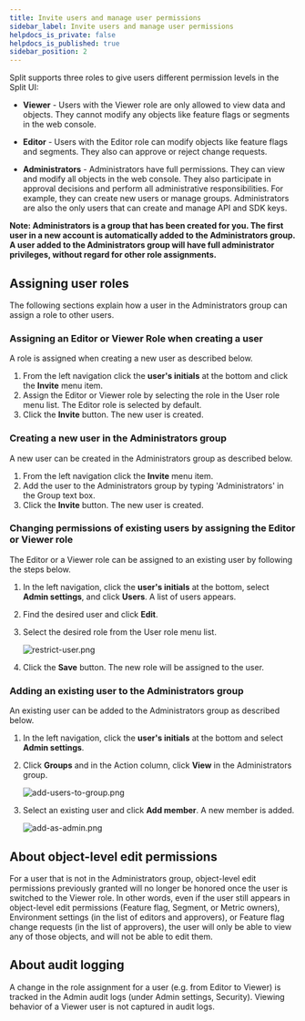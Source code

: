 ```yaml
---
title: Invite users and manage user permissions
sidebar_label: Invite users and manage user permissions
helpdocs_is_private: false
helpdocs_is_published: true
sidebar_position: 2
---
```


<p>
  <button hidden style={{borderRadius:'8px', border:'1px', fontFamily:'Courier New', fontWeight:'800', textAlign:'left'}}> help.split.io link: https://help.split.io/hc/en-us/articles/16432983870605-Invite-users-and-manage-user-permissions <br /> ✘ images still hosted on help.split.io </button>
</p>

Split supports three roles to give users different permission levels in the Split UI:

* **Viewer** - Users with the Viewer role are only allowed to view data and objects. They cannot modify any objects like feature flags or segments in the web console. 

* **Editor** - Users with the Editor role can modify objects like feature flags and segments. They also can approve or reject change requests.

* **Administrators** - Administrators have full permissions. They can view and modify all objects in the web console. They also participate in approval decisions and perform all administrative responsibilities. For example, they can create new users or manage groups. Administrators are also the only users that can create and manage API and SDK keys.

**Note: Administrators is a group that has been created for you. The first user in a new account is automatically added to the Administrators group. A user added to the Administrators group will have full administrator privileges, without regard for other role assignments.**

## Assigning user roles

The following sections explain how a user in the Administrators group can assign a role to other users.

### Assigning an Editor or Viewer Role when creating a user

A role is assigned when creating a new user as described below.

1. From the left navigation click the **user's initials** at the bottom and click the **Invite** menu item.
2. Assign the Editor or Viewer role by selecting the role in the User role menu list. The Editor role is selected by default.
3. Click the **Invite** button. The new user is created.

### Creating a new user in the Administrators group

A new user can be created in the Administrators group as described below.

1. From the left navigation click the **Invite** menu item.
2. Add the user to the Administrators group by typing 'Administrators' in the Group text box.
3. Click the **Invite** button. The new user is created.

### Changing permissions of existing users by assigning the Editor or Viewer role

The Editor or a Viewer role can be assigned to an existing user by following the steps below.

1. In the left navigation, click the **user's initials** at the bottom, select **Admin settings**, and click **Users**. A list of users appears.
2. Find the desired user and click **Edit**.
3. Select the desired role from the User role menu list.

   <p>
     <img src="https://help.split.io/hc/article_attachments/16432983379341" alt="restrict-user.png" />
   </p>

4. Click the **Save** button. The new role will be assigned to the user.

### Adding an existing user to the Administrators group

An existing user can be added to the Administrators group as described below.

1. In the left navigation, click the **user's initials** at the bottom and select **Admin settings**.
2. Click **Groups** and in the Action column, click **View** in the Administrators group.

   <p>
     <img src="https://help.split.io/hc/article_attachments/16432872334605" alt="add-users-to-group.png" />
   </p>

3. Select an existing user and click **Add member**. A new member is added.

   <p>
     <img src="https://help.split.io/hc/article_attachments/16432917628941" alt="add-as-admin.png" />
   </p>

## About object-level edit permissions

For a user that is not in the Administrators group, object-level edit permissions previously granted will no longer be honored once the user is switched to the Viewer role. In other words, even if the user still appears in object-level edit permissions (Feature flag, Segment, or Metric owners), Environment settings (in the list of editors and approvers), or Feature flag change requests (in the list of approvers), the user will only be able to view any of those objects, and will not be able to edit them.

## About audit logging

A change in the role assignment for a user (e.g. from Editor to Viewer) is tracked in the Admin audit logs (under Admin settings, Security). Viewing behavior of a Viewer user is not captured in audit logs.
